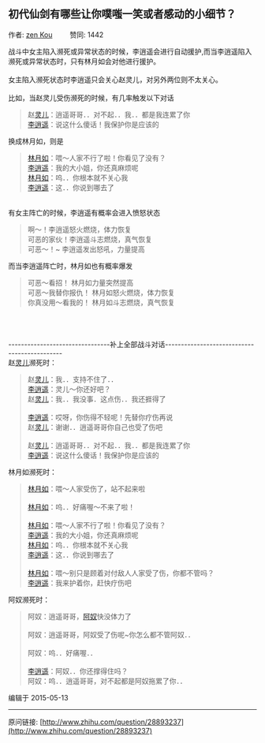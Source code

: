 ## 初代仙剑有哪些让你噗嗤一笑或者感动的小细节？

作者: [zen Kou](http://www.zhihu.com/people/zen-kou)&nbsp;&nbsp;&nbsp;&nbsp;&nbsp;&nbsp;&nbsp;&nbsp; 赞同: 1442


战斗中女主陷入濒死或异常状态的时候，李逍遥会进行自动援护,而当李逍遥陷入濒死或异常状态时，只有林月如会对他进行援护。<br><br>女主陷入濒死状态时李逍遥只会关心赵灵儿，对另外两位则不太关心。<br><br>比如，当赵灵儿受伤濒死的时候，有几率触发以下对话<br><blockquote>赵<a href="http://www.baidu.com/s?wd=%E7%81%B5%E5%84%BF&amp;ie=gbk&amp;tn=SE_hldp00990_u6vqbx10" class=" wrap external" target="_blank" rel="nofollow noreferrer">灵儿<i class="icon-external"></i></a>：逍遥哥哥．．对不起．．我．．都是我连累了你 <br><a href="http://www.baidu.com/s?wd=%E6%9D%8E%E9%80%8D%E9%81%A5&amp;ie=gbk&amp;tn=SE_hldp00990_u6vqbx10" class=" wrap external" target="_blank" rel="nofollow noreferrer">李逍遥<i class="icon-external"></i></a>：说这什么傻话！我保护你是应该的 </blockquote>换成林月如，则是<br><blockquote><a href="http://www.baidu.com/s?wd=%E6%9E%97%E6%9C%88%E5%A6%82&amp;ie=gbk&amp;tn=SE_hldp00990_u6vqbx10" class=" wrap external" target="_blank" rel="nofollow noreferrer">林月如<i class="icon-external"></i></a>：喂～人家不行了啦！你看见了没有？ <br><a href="http://www.baidu.com/s?wd=%E6%9D%8E%E9%80%8D%E9%81%A5&amp;ie=gbk&amp;tn=SE_hldp00990_u6vqbx10" class=" wrap external" target="_blank" rel="nofollow noreferrer">李逍遥<i class="icon-external"></i></a>：我的大小姐，你还真麻烦呢 <br><a href="http://www.baidu.com/s?wd=%E6%9E%97%E6%9C%88%E5%A6%82&amp;ie=gbk&amp;tn=SE_hldp00990_u6vqbx10" class=" wrap external" target="_blank" rel="nofollow noreferrer">林月如<i class="icon-external"></i></a>：呜．．你根本就不关心我 <br><a href="http://www.baidu.com/s?wd=%E6%9D%8E%E9%80%8D%E9%81%A5&amp;ie=gbk&amp;tn=SE_hldp00990_u6vqbx10" class=" wrap external" target="_blank" rel="nofollow noreferrer">李逍遥<i class="icon-external"></i></a>：这．．你说到哪去了</blockquote><br>有女主阵亡的时候，李逍遥有概率会进入愤怒状态<br><blockquote>啊～！李逍遥怒火燃烧，体力恢复<br>可恶的家伙！李逍遥斗志燃烧，真气恢复<br>可恶～！~ 李逍遥发出怒吼，力量提高</blockquote>而当李逍遥阵亡时，林月如也有概率爆发<br><blockquote>可恶～看招！ 林月如力量突然提高<br>可恶～我替你报仇！ 林月如怒火燃烧，体力恢复 <br>你真没用～看我的！ 林月如斗志燃烧，真气恢复</blockquote><br><br><br>--------------------------------补上全部战斗对话---------------------------------------------<br>赵<a href="http://www.baidu.com/s?wd=%E7%81%B5%E5%84%BF&amp;ie=gbk&amp;tn=SE_hldp00990_u6vqbx10" class=" wrap external" target="_blank" rel="nofollow noreferrer">灵儿<i class="icon-external"></i></a>濒死时：<br><blockquote>赵<a href="http://www.baidu.com/s?wd=%E7%81%B5%E5%84%BF&amp;ie=gbk&amp;tn=SE_hldp00990_u6vqbx10" class=" wrap external" target="_blank" rel="nofollow noreferrer">灵儿<i class="icon-external"></i></a>：我．．支持不住了．．<br><a href="http://www.baidu.com/s?wd=%E6%9D%8E%E9%80%8D%E9%81%A5&amp;ie=gbk&amp;tn=SE_hldp00990_u6vqbx10" class=" wrap external" target="_blank" rel="nofollow noreferrer">李逍遥<i class="icon-external"></i></a>：灵儿～你还好吧？<br>赵<a href="http://www.baidu.com/s?wd=%E7%81%B5%E5%84%BF&amp;ie=gbk&amp;tn=SE_hldp00990_u6vqbx10" class=" wrap external" target="_blank" rel="nofollow noreferrer">灵儿<i class="icon-external"></i></a>：我．．我没事．这点伤．．我还捱得了<br><br><a href="http://www.baidu.com/s?wd=%E6%9D%8E%E9%80%8D%E9%81%A5&amp;ie=gbk&amp;tn=SE_hldp00990_u6vqbx10" class=" wrap external" target="_blank" rel="nofollow noreferrer">李逍遥<i class="icon-external"></i></a>：哎呀，你伤得不轻呢！先替你疗伤再说<br>赵<a href="http://www.baidu.com/s?wd=%E7%81%B5%E5%84%BF&amp;ie=gbk&amp;tn=SE_hldp00990_u6vqbx10" class=" wrap external" target="_blank" rel="nofollow noreferrer">灵儿<i class="icon-external"></i></a>：谢谢．．逍遥哥哥你自己也受了伤吧<br><br>赵<a href="http://www.baidu.com/s?wd=%E7%81%B5%E5%84%BF&amp;ie=gbk&amp;tn=SE_hldp00990_u6vqbx10" class=" wrap external" target="_blank" rel="nofollow noreferrer">灵儿<i class="icon-external"></i></a>：逍遥哥哥．．对不起．．我．．都是我连累了你<br><a href="http://www.baidu.com/s?wd=%E6%9D%8E%E9%80%8D%E9%81%A5&amp;ie=gbk&amp;tn=SE_hldp00990_u6vqbx10" class=" wrap external" target="_blank" rel="nofollow noreferrer">李逍遥<i class="icon-external"></i></a>：说这什么傻话！我保护你是应该的</blockquote>林月如濒死时：<blockquote><a href="http://www.baidu.com/s?wd=%E6%9E%97%E6%9C%88%E5%A6%82&amp;ie=gbk&amp;tn=SE_hldp00990_u6vqbx10" class=" wrap external" target="_blank" rel="nofollow noreferrer">林月如<i class="icon-external"></i></a>：喂～人家受伤了，站不起来啦<br><br><a href="http://www.baidu.com/s?wd=%E6%9E%97%E6%9C%88%E5%A6%82&amp;ie=gbk&amp;tn=SE_hldp00990_u6vqbx10" class=" wrap external" target="_blank" rel="nofollow noreferrer">林月如<i class="icon-external"></i></a>：呜．．好痛喔～不来了啦！<br><br><a href="http://www.baidu.com/s?wd=%E6%9E%97%E6%9C%88%E5%A6%82&amp;ie=gbk&amp;tn=SE_hldp00990_u6vqbx10" class=" wrap external" target="_blank" rel="nofollow noreferrer">林月如<i class="icon-external"></i></a>：喂～人家不行了啦！你看见了没有？<br><a href="http://www.baidu.com/s?wd=%E6%9D%8E%E9%80%8D%E9%81%A5&amp;ie=gbk&amp;tn=SE_hldp00990_u6vqbx10" class=" wrap external" target="_blank" rel="nofollow noreferrer">李逍遥<i class="icon-external"></i></a>：我的大小姐，你还真麻烦呢<br><a href="http://www.baidu.com/s?wd=%E6%9E%97%E6%9C%88%E5%A6%82&amp;ie=gbk&amp;tn=SE_hldp00990_u6vqbx10" class=" wrap external" target="_blank" rel="nofollow noreferrer">林月如<i class="icon-external"></i></a>：呜．．你根本就不关心我<br><a href="http://www.baidu.com/s?wd=%E6%9D%8E%E9%80%8D%E9%81%A5&amp;ie=gbk&amp;tn=SE_hldp00990_u6vqbx10" class=" wrap external" target="_blank" rel="nofollow noreferrer">李逍遥<i class="icon-external"></i></a>：这．．你说到哪去了<br><br><a href="http://www.baidu.com/s?wd=%E6%9E%97%E6%9C%88%E5%A6%82&amp;ie=gbk&amp;tn=SE_hldp00990_u6vqbx10" class=" wrap external" target="_blank" rel="nofollow noreferrer">林月如<i class="icon-external"></i></a>：喂～别只是顾着对付敌人人家受了伤，你都不管吗？<br><a href="http://www.baidu.com/s?wd=%E6%9D%8E%E9%80%8D%E9%81%A5&amp;ie=gbk&amp;tn=SE_hldp00990_u6vqbx10" class=" wrap external" target="_blank" rel="nofollow noreferrer">李逍遥<i class="icon-external"></i></a>：我来护着你，赶快疗伤吧</blockquote>阿奴濒死时：<br><blockquote>阿奴：逍遥哥哥，<a href="http://www.baidu.com/s?wd=%E9%98%BF%E5%A5%B4&amp;ie=gbk&amp;tn=SE_hldp00990_u6vqbx10" class=" wrap external" target="_blank" rel="nofollow noreferrer">阿奴<i class="icon-external"></i></a>快没体力了<br><br>阿奴：逍遥哥哥，阿奴受了伤呢~你怎么都不管阿奴．．<br><br>阿奴：呜．．好痛喔．．<br><br><a href="http://www.baidu.com/s?wd=%E6%9D%8E%E9%80%8D%E9%81%A5&amp;ie=gbk&amp;tn=SE_hldp00990_u6vqbx10" class=" wrap external" target="_blank" rel="nofollow noreferrer">李逍遥<i class="icon-external"></i></a>：阿奴．．你还撑得住吗？<br>阿奴：呜．．逍遥哥哥，对不起都是阿奴拖累了你．．</blockquote>



编辑于 2015-05-13



---
原问链接: [http://www.zhihu.com/question/28893237](http://www.zhihu.com/question/28893237)